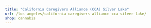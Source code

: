 ```yaml
---
title: "California Caregivers Alliance (CCA) Silver Lake"
url: /los-angeles/california-caregivers-alliance-cca-silver-lake/
shop: cannabis
---
```

